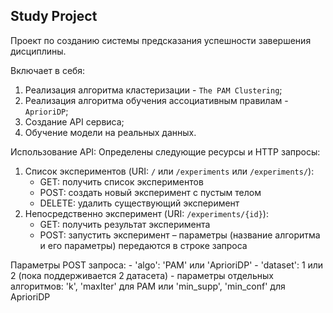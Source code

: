 ## Study Project

Проект по созданию системы предсказания успешности завершения дисциплины.

Включает в себя:
1. Реализация алгоритма кластеризации - `The PAM Clustering`;
2. Реализация алгоритма обучения ассоциативным правилам - `AprioriDP`;
3. Создание API сервиса;
4. Обучение модели на реальных данных.

Использование API:
Определены следующие ресурсы и HTTP запросы:
1.	Список экспериментов (URI: `/` или `/experiments` или `/experiments/`):
	- GET: получить список экспериментов
    - POST: создать новый эксперимент с пустым телом
    - DELETE: удалить существующий эксперимент
2.	Непосредственно эксперимент (URI: `/experiments/{id}`):
    - GET: получить результат эксперимента
    - POST: запустить эксперимент – параметры (название алгоритма и его параметры) передаются в строке запроса

Параметры POST запроса:
    - 'algo': 'PAM' или 'AprioriDP'
    - 'dataset': 1 или 2 (пока поддерживается 2 датасета)
    - параметры отдельных алгоритмов: 'k', 'maxIter' для PAM или 'min_supp', 'min_conf' для AprioriDP
